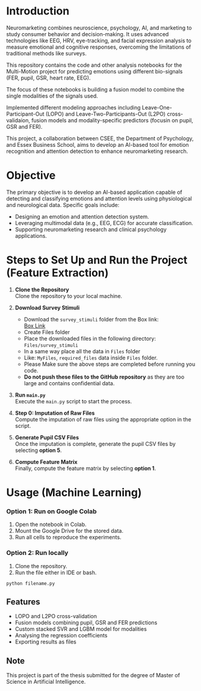 # Introduction

Neuromarketing combines neuroscience, psychology, AI, and marketing to study consumer behavior and decision-making. It uses advanced technologies like EEG, HRV, eye-tracking, and facial expression analysis to measure emotional and cognitive responses, overcoming the limitations of traditional methods like surveys. 

This repository contains the code and other analysis notebooks for the Multi-Motion project for predicting emotions using different bio-signals (FER, pupil, GSR, heart rate, EEG).

The focus of these notebooks is building a fusion model to combine the single modalities of the signals used.

Implemented different modeling approaches including Leave-One-Participant-Out (LOPO) and Leave-Two-Participants-Out (L2PO) cross-validaion, fusion models and modality-specific predictors (focusin on pupil, GSR and FER).

This project, a collaboration between CSEE, the Department of Psychology, and Essex Business School, aims to develop an AI-based tool for emotion recognition and attention detection to enhance neuromarketing research.

# Objective

The primary objective is to develop an AI-based application capable of detecting and classifying emotions and attention levels using physiological and neurological data. Specific goals include:

- Designing an emotion and attention detection system.
- Leveraging multimodal data (e.g., EEG, ECG) for accurate classification.
- Supporting neuromarketing research and clinical psychology applications.

# Steps to Set Up and Run the Project (Feature Extraction)

1. **Clone the Repository**  
   Clone the repository to your local machine.

2. **Download Survey Stimuli**

   - Download the `survey_stimuli` folder from the Box link:  
     [Box Link](https://essexuniversity.app.box.com/folder/292287311065?box_action=go_to_item&box_source=legacy-notify_existing_collab_folder&s=g1xdjz8aucerskphjjuhmzeb0oobeujv)
   - Create Files folder
   - Place the downloaded files in the following directory:  
     `Files/survey_stimuli`
   - In a same way place all the data in `Files` folder
   - Like: `MyFiles`, `required_files` data inside `Files` folder.
   - Please Make sure the above steps are completed before running you code.
   - **Do not push these files to the GitHub repository** as they are too large and contains confidential data.

3. **Run `main.py`**  
   Execute the `main.py` script to start the process.

4. **Step 0: Imputation of Raw Files**  
   Compute the imputation of raw files using the appropriate option in the script.

5. **Generate Pupil CSV Files**  
   Once the imputation is complete, generate the pupil CSV files by selecting **option 5**.

6. **Compute Feature Matrix**  
   Finally, compute the feature matrix by selecting **option 1**.


# Usage (Machine Learning)
### Option 1: Run on Google Colab
1. Open the notebook in Colab.
2. Mount the Google Drive for the stored data.
3. Run all cells to reproduce the experiments.

### Option 2: Run locally
1. Clone the repository.
2. Run the file either in IDE or bash.

```
python filename.py
```

## Features
- LOPO and L2PO cross-validation
- Fusion models combining pupil, GSR and FER predictions
- Custom stacked SVR and LGBM model for modalities
- Analysing the regression coefficients
- Exporting results as files

## Note
This project is part of the thesis submitted for the degree of Master of Science in Artificial Intelligence.
